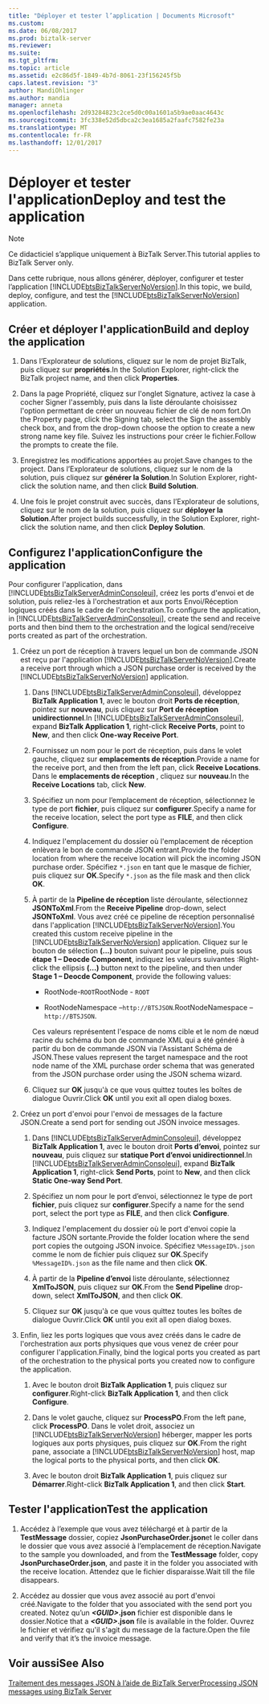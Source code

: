 ```yaml
---
title: "Déployer et tester l’application | Documents Microsoft"
ms.custom: 
ms.date: 06/08/2017
ms.prod: biztalk-server
ms.reviewer: 
ms.suite: 
ms.tgt_pltfrm: 
ms.topic: article
ms.assetid: e2c86d5f-1849-4b7d-8061-23f156245f5b
caps.latest.revision: "3"
author: MandiOhlinger
ms.author: mandia
manager: anneta
ms.openlocfilehash: 2d93284823c2ce5d0c00a1601a5b9ae0aac4643c
ms.sourcegitcommit: 3fc338e52d5dbca2c3ea1685a2faafc7582fe23a
ms.translationtype: MT
ms.contentlocale: fr-FR
ms.lasthandoff: 12/01/2017
---
```

# <a name="deploy-and-test-the-application"></a><span data-ttu-id="5e4f4-102">Déployer et tester l'application</span><span class="sxs-lookup"><span data-stu-id="5e4f4-102">Deploy and test the application</span></span>
> [!NOTE]
>  <span data-ttu-id="5e4f4-103">Ce didacticiel s’applique uniquement à BizTalk Server.</span><span class="sxs-lookup"><span data-stu-id="5e4f4-103">This tutorial applies to BizTalk Server only.</span></span>  
  
 <span data-ttu-id="5e4f4-104">Dans cette rubrique, nous allons générer, déployer, configurer et tester l’application [!INCLUDE[btsBizTalkServerNoVersion](../includes/btsbiztalkservernoversion-md.md)].</span><span class="sxs-lookup"><span data-stu-id="5e4f4-104">In this topic, we build, deploy, configure, and test the [!INCLUDE[btsBizTalkServerNoVersion](../includes/btsbiztalkservernoversion-md.md)] application.</span></span>  
  
## <a name="build-and-deploy-the-application"></a><span data-ttu-id="5e4f4-105">Créer et déployer l'application</span><span class="sxs-lookup"><span data-stu-id="5e4f4-105">Build and deploy the application</span></span>  
  
1.  <span data-ttu-id="5e4f4-106">Dans l’Explorateur de solutions, cliquez sur le nom de projet BizTalk, puis cliquez sur **propriétés**.</span><span class="sxs-lookup"><span data-stu-id="5e4f4-106">In the Solution Explorer, right-click the BizTalk project name, and then click **Properties**.</span></span>  
  
2.  <span data-ttu-id="5e4f4-107">Dans la page Propriété, cliquez sur l'onglet Signature, activez la case à cocher Signer l'assembly, puis dans la liste déroulante choisissez l'option permettant de créer un nouveau fichier de clé de nom fort.</span><span class="sxs-lookup"><span data-stu-id="5e4f4-107">On the Property page, click the Signing tab, select the Sign the assembly check box, and from the drop-down choose the option to create a new strong name key file.</span></span> <span data-ttu-id="5e4f4-108">Suivez les instructions pour créer le fichier.</span><span class="sxs-lookup"><span data-stu-id="5e4f4-108">Follow the prompts to create the file.</span></span>  
  
3.  <span data-ttu-id="5e4f4-109">Enregistrez les modifications apportées au projet.</span><span class="sxs-lookup"><span data-stu-id="5e4f4-109">Save changes to the project.</span></span> <span data-ttu-id="5e4f4-110">Dans l’Explorateur de solutions, cliquez sur le nom de la solution, puis cliquez sur **générer la Solution**.</span><span class="sxs-lookup"><span data-stu-id="5e4f4-110">In Solution Explorer, right-click the solution name, and then click **Build Solution**.</span></span>  
  
4.  <span data-ttu-id="5e4f4-111">Une fois le projet construit avec succès, dans l’Explorateur de solutions, cliquez sur le nom de la solution, puis cliquez sur **déployer la Solution**.</span><span class="sxs-lookup"><span data-stu-id="5e4f4-111">After project builds successfully, in the Solution Explorer, right-click the solution name, and then click **Deploy Solution**.</span></span>  
  
## <a name="configure-the-application"></a><span data-ttu-id="5e4f4-112">Configurez l'application</span><span class="sxs-lookup"><span data-stu-id="5e4f4-112">Configure the application</span></span>  
 <span data-ttu-id="5e4f4-113">Pour configurer l'application, dans [!INCLUDE[btsBizTalkServerAdminConsoleui](../includes/btsbiztalkserveradminconsoleui-md.md)], créez les ports d'envoi et de solution, puis reliez-les à l'orchestration et aux ports Envoi/Réception logiques créés dans le cadre de l'orchestration.</span><span class="sxs-lookup"><span data-stu-id="5e4f4-113">To configure the application, in [!INCLUDE[btsBizTalkServerAdminConsoleui](../includes/btsbiztalkserveradminconsoleui-md.md)], create the send and receive ports and then bind them to the orchestration and the logical send/receive ports created as part of the orchestration.</span></span>  
  
1.  <span data-ttu-id="5e4f4-114">Créez un port de réception à travers lequel un bon de commande JSON est reçu par l'application [!INCLUDE[btsBizTalkServerNoVersion](../includes/btsbiztalkservernoversion-md.md)].</span><span class="sxs-lookup"><span data-stu-id="5e4f4-114">Create a receive port through which a JSON purchase order is received by the [!INCLUDE[btsBizTalkServerNoVersion](../includes/btsbiztalkservernoversion-md.md)] application.</span></span>  
  
    1.  <span data-ttu-id="5e4f4-115">Dans [!INCLUDE[btsBizTalkServerAdminConsoleui](../includes/btsbiztalkserveradminconsoleui-md.md)], développez **BizTalk Application 1**, avec le bouton droit **Ports de réception**, pointez sur **nouveau**, puis cliquez sur **Port de réception unidirectionnel**.</span><span class="sxs-lookup"><span data-stu-id="5e4f4-115">In [!INCLUDE[btsBizTalkServerAdminConsoleui](../includes/btsbiztalkserveradminconsoleui-md.md)], expand **BizTalk Application 1**, right-click **Receive Ports**, point to **New**, and then click **One-way Receive Port**.</span></span>  
  
    2.  <span data-ttu-id="5e4f4-116">Fournissez un nom pour le port de réception, puis dans le volet gauche, cliquez sur **emplacements de réception**.</span><span class="sxs-lookup"><span data-stu-id="5e4f4-116">Provide a name for the receive port, and then from the left pan, click **Receive Locations**.</span></span> <span data-ttu-id="5e4f4-117">Dans le **emplacements de réception** , cliquez sur **nouveau**.</span><span class="sxs-lookup"><span data-stu-id="5e4f4-117">In the **Receive Locations** tab, click **New**.</span></span>  
  
    3.  <span data-ttu-id="5e4f4-118">Spécifiez un nom pour l’emplacement de réception, sélectionnez le type de port **fichier**, puis cliquez sur **configurer**.</span><span class="sxs-lookup"><span data-stu-id="5e4f4-118">Specify a name for the receive location, select the port type as **FILE**, and then click **Configure**.</span></span>  
  
    4.  <span data-ttu-id="5e4f4-119">Indiquez l'emplacement du dossier où l'emplacement de réception enlèvera le bon de commande JSON entrant.</span><span class="sxs-lookup"><span data-stu-id="5e4f4-119">Provide the folder location from where the receive location will pick the incoming JSON purchase order.</span></span> <span data-ttu-id="5e4f4-120">Spécifiez `*.json` en tant que le masque de fichier, puis cliquez sur **OK**.</span><span class="sxs-lookup"><span data-stu-id="5e4f4-120">Specify `*.json` as the file mask and then click **OK**.</span></span>  
  
    5.  <span data-ttu-id="5e4f4-121">À partir de la **Pipeline de réception** liste déroulante, sélectionnez **JSONToXml**.</span><span class="sxs-lookup"><span data-stu-id="5e4f4-121">From the **Receive Pipeline** drop-down, select **JSONToXml**.</span></span> <span data-ttu-id="5e4f4-122">Vous avez créé ce pipeline de réception personnalisé dans l'application [!INCLUDE[btsBizTalkServerNoVersion](../includes/btsbiztalkservernoversion-md.md)].</span><span class="sxs-lookup"><span data-stu-id="5e4f4-122">You created this custom receive pipeline in the [!INCLUDE[btsBizTalkServerNoVersion](../includes/btsbiztalkservernoversion-md.md)] application.</span></span> <span data-ttu-id="5e4f4-123">Cliquez sur le bouton de sélection **(...)**  bouton suivant pour le pipeline, puis sous **étape 1 – Deocde Component**, indiquez les valeurs suivantes :</span><span class="sxs-lookup"><span data-stu-id="5e4f4-123">Right-click the ellipsis **(…)** button next to the pipeline, and then under **Stage 1 – Deocde Component**, provide the following values:</span></span>  
  
        -   <span data-ttu-id="5e4f4-124">RootNode-`ROOT`</span><span class="sxs-lookup"><span data-stu-id="5e4f4-124">RootNode - `ROOT`</span></span>  
  
        -   <span data-ttu-id="5e4f4-125">RootNodeNamespace –`http://BTSJSON`.</span><span class="sxs-lookup"><span data-stu-id="5e4f4-125">RootNodeNamespace –`http://BTSJSON`.</span></span>  
  
         <span data-ttu-id="5e4f4-126">Ces valeurs représentent l'espace de noms cible et le nom de nœud racine du schéma du bon de commande XML qui a été généré à partir du bon de commande JSON via l'Assistant Schéma de JSON.</span><span class="sxs-lookup"><span data-stu-id="5e4f4-126">These values represent the target namespace and the root node name of the XML purchase order schema that was generated from the JSON purchase order using the JSON schema wizard.</span></span>  
  
    6.  <span data-ttu-id="5e4f4-127">Cliquez sur **OK** jusqu'à ce que vous quittez toutes les boîtes de dialogue Ouvrir.</span><span class="sxs-lookup"><span data-stu-id="5e4f4-127">Click **OK** until you exit all open dialog boxes.</span></span>  
  
2.  <span data-ttu-id="5e4f4-128">Créez un port d'envoi pour l'envoi de messages de la facture JSON.</span><span class="sxs-lookup"><span data-stu-id="5e4f4-128">Create a send port for sending out JSON invoice messages.</span></span>  
  
    1.  <span data-ttu-id="5e4f4-129">Dans [!INCLUDE[btsBizTalkServerAdminConsoleui](../includes/btsbiztalkserveradminconsoleui-md.md)], développez **BizTalk Application 1**, avec le bouton droit **Ports d’envoi**, pointez sur **nouveau**, puis cliquez sur **statique Port d’envoi unidirectionnel**.</span><span class="sxs-lookup"><span data-stu-id="5e4f4-129">In [!INCLUDE[btsBizTalkServerAdminConsoleui](../includes/btsbiztalkserveradminconsoleui-md.md)], expand **BizTalk Application 1**, right-click **Send Ports**, point to **New**, and then click **Static One-way Send Port**.</span></span>  
  
    2.  <span data-ttu-id="5e4f4-130">Spécifiez un nom pour le port d’envoi, sélectionnez le type de port **fichier**, puis cliquez sur **configurer**.</span><span class="sxs-lookup"><span data-stu-id="5e4f4-130">Specify a name for the send port, select the port type as **FILE**, and then click **Configure**.</span></span>  
  
    3.  <span data-ttu-id="5e4f4-131">Indiquez l'emplacement du dossier où le port d'envoi copie la facture JSON sortante.</span><span class="sxs-lookup"><span data-stu-id="5e4f4-131">Provide the folder location where the send port copies the outgoing JSON invoice.</span></span> <span data-ttu-id="5e4f4-132">Spécifiez `%MessageID%.json` comme le nom de fichier puis cliquez sur **OK**.</span><span class="sxs-lookup"><span data-stu-id="5e4f4-132">Specify `%MessageID%.json` as the file name and then click **OK**.</span></span>  
  
    4.  <span data-ttu-id="5e4f4-133">À partir de la **Pipeline d’envoi** liste déroulante, sélectionnez **XmlToJSON**, puis cliquez sur **OK**.</span><span class="sxs-lookup"><span data-stu-id="5e4f4-133">From the **Send Pipeline** drop-down, select **XmlToJSON**, and then click **OK**.</span></span>  
  
    5.  <span data-ttu-id="5e4f4-134">Cliquez sur **OK** jusqu'à ce que vous quittez toutes les boîtes de dialogue Ouvrir.</span><span class="sxs-lookup"><span data-stu-id="5e4f4-134">Click **OK** until you exit all open dialog boxes.</span></span>  
  
3.  <span data-ttu-id="5e4f4-135">Enfin, liez les ports logiques que vous avez créés dans le cadre de l'orchestration aux ports physiques que vous venez de créer pour configurer l'application.</span><span class="sxs-lookup"><span data-stu-id="5e4f4-135">Finally, bind the logical ports you created as part of the orchestration to the physical ports you created now to configure the application.</span></span>  
  
    1.  <span data-ttu-id="5e4f4-136">Avec le bouton droit **BizTalk Application 1**, puis cliquez sur **configurer**.</span><span class="sxs-lookup"><span data-stu-id="5e4f4-136">Right-click **BizTalk Application 1**, and then click **Configure**.</span></span>  
  
    2.  <span data-ttu-id="5e4f4-137">Dans le volet gauche, cliquez sur **ProcessPO**.</span><span class="sxs-lookup"><span data-stu-id="5e4f4-137">From the left pane, click **ProcessPO**.</span></span> <span data-ttu-id="5e4f4-138">Dans le volet droit, associez un [!INCLUDE[btsBizTalkServerNoVersion](../includes/btsbiztalkservernoversion-md.md)] héberger, mapper les ports logiques aux ports physiques, puis cliquez sur **OK**.</span><span class="sxs-lookup"><span data-stu-id="5e4f4-138">From the right pane, associate a [!INCLUDE[btsBizTalkServerNoVersion](../includes/btsbiztalkservernoversion-md.md)] host, map the logical ports to the physical ports, and then click **OK**.</span></span>  
  
    3.  <span data-ttu-id="5e4f4-139">Avec le bouton droit **BizTalk Application 1**, puis cliquez sur **Démarrer**.</span><span class="sxs-lookup"><span data-stu-id="5e4f4-139">Right-click **BizTalk Application 1**, and then click **Start**.</span></span>  
  
## <a name="test-the-application"></a><span data-ttu-id="5e4f4-140">Tester l'application</span><span class="sxs-lookup"><span data-stu-id="5e4f4-140">Test the application</span></span>  
  
1.  <span data-ttu-id="5e4f4-141">Accédez à l’exemple que vous avez téléchargé et à partir de la **TestMessage** dossier, copiez **JsonPurchaseOrder.json**et le coller dans le dossier que vous avez associé à l’emplacement de réception.</span><span class="sxs-lookup"><span data-stu-id="5e4f4-141">Navigate to the sample you downloaded, and from the **TestMessage** folder, copy **JsonPurchaseOrder.json**, and paste it in the folder you associated with the receive location.</span></span> <span data-ttu-id="5e4f4-142">Attendez que le fichier disparaisse.</span><span class="sxs-lookup"><span data-stu-id="5e4f4-142">Wait till the file disappears.</span></span>  
  
2.  <span data-ttu-id="5e4f4-143">Accédez au dossier que vous avez associé au port d'envoi créé.</span><span class="sxs-lookup"><span data-stu-id="5e4f4-143">Navigate to the folder that you associated with the send port you created.</span></span> <span data-ttu-id="5e4f4-144">Notez qu’un   ***\<GUID\>*.json** fichier est disponible dans le dossier.</span><span class="sxs-lookup"><span data-stu-id="5e4f4-144">Notice that a ***\<GUID\>*.json** file is available in the folder.</span></span> <span data-ttu-id="5e4f4-145">Ouvrez le fichier et vérifiez qu'il s'agit du message de la facture.</span><span class="sxs-lookup"><span data-stu-id="5e4f4-145">Open the file and verify that it’s the invoice message.</span></span>  
  
## <a name="see-also"></a><span data-ttu-id="5e4f4-146">Voir aussi</span><span class="sxs-lookup"><span data-stu-id="5e4f4-146">See Also</span></span>  
 [<span data-ttu-id="5e4f4-147">Traitement des messages JSON à l’aide de BizTalk Server</span><span class="sxs-lookup"><span data-stu-id="5e4f4-147">Processing JSON messages using BizTalk Server</span></span>](../core/processing-json-messages-using-biztalk-server.md)